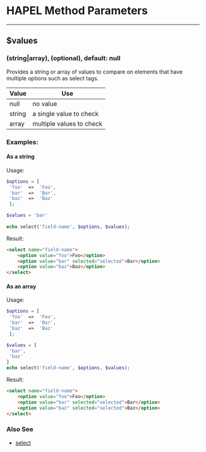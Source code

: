 # HAPEL Method Parameters

---

## $values
### (string|array), (optional), default: null

Provides a string or array of values to compare on elements that have multiple options such as select tags.


| Value  | Use                       |
|--------|---------------------------|
| null   | no value                  |
| string | a single value to check   |
| array  | multiple values to check  |


### Examples:

#### As a string
Usage:
```php
$options = [
 'foo'  =>  'Foo',
 'bar'  =>  'Bar',
 'baz'  =>  'Baz'
 ];

$values = 'bar' 
 
echo select('field-name', $options, $values);
```
Result:
```html 
<select name="field-name">
    <option value="foo">Foo</option>
    <option value="bar" selected="selected">Bar</option>
    <option value="baz">Baz</option>
</select>
```


#### As an array

Usage:
```php
$options = [
 'foo'  =>  'Foo',
 'bar'  =>  'Bar',
 'baz'  =>  'Baz'
 ];

$values = [
 'bar',
 'baz'
]  
echo select('field-name', $options, $values);
```
Result:
```html 
<select name="field-name">
    <option value="foo">Foo</option>
    <option value="bar" selected="selected">Bar</option>
    <option value="baz" selected="selected">Baz</option>
</select>
```

### Also See
- [select](../methods/select.md)